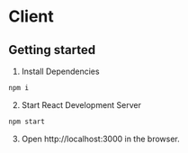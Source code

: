 # Client

## Getting started
1. Install Dependencies
```bash
npm i
```

2. Start React Development Server
```bash
npm start
```
3. Open <a>http://localhost:3000</a> in the browser.
